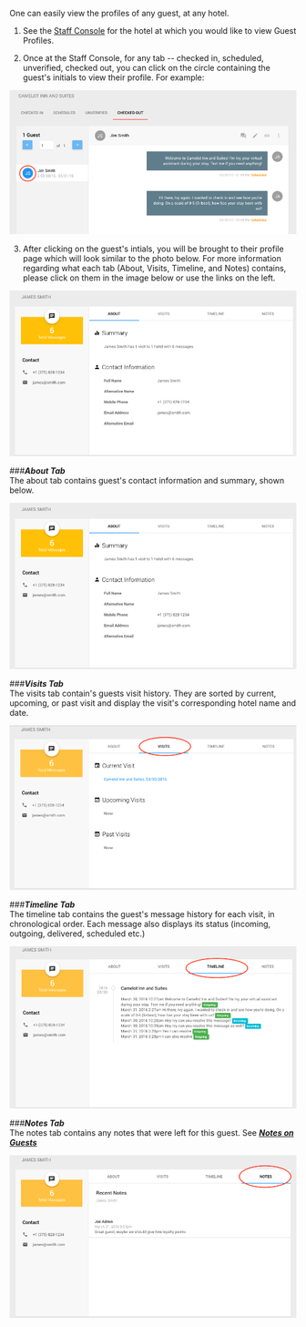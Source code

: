 One can easily view the profiles of any guest, at any hotel.

1) See the [Staff Console](./Staff-Console/#getting-to-the-console) for the hotel at which you would like to view Guest Profiles.

2) Once at the Staff Console, for any tab -- checked in, scheduled, unverified, checked out, you can click on the circle containing the guest's initials to view their profile. For example:

![](./img/checkedoutex.png) 

3)  After clicking on the guest's intials, you will be brought to their profile page which will look similar to the photo below. For more information regarding what each tab (About, Visits, Timeline, and Notes) contains, please click on them in the image below or use the links on the left.

![](./img/guestprofile.png)

###_**About Tab**_      
The about tab contains guest's contact information and summary, shown below.   
  
![](./img/guestprofile.png)  

###_**Visits Tab**_  
The visits tab contain's guests visit history. They are sorted by current, upcoming, or past visit and display the visit's corresponding hotel name and date.  

![](./img/visitstab.png)  

###_**Timeline Tab**_  
The timeline tab contains the guest's message history for each visit, in chronological order. Each message also displays its status (incoming, outgoing, delivered, scheduled etc.)  

![](./img/timelinetab.png)

###_**Notes Tab**_   
The notes tab contains any notes that were left for this guest. See _**[Notes on Guests](./Staff-Console/#notes-on-guests)**_  

![](./img/notestab.png)